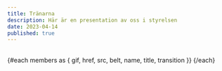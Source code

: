 ```yaml
---
title: Tränarna
description: Här är en presentation av oss i styrelsen
date: 2023-04-14
published: true
---
```


<script lang="ts">
import { Profile}  from '$components'

const type = "close"

let members = [
    {
    href: "/",
    src: `/images/profile/${type}/tony.png`,
    gif: "/images/judo.gif",
    name: "Tony Jansson",
    title: "Huvudtränare",
    belt: "1 Dan (Svart)",
  },
    {
    href: "/",
    src: `/images/profile/${type}/mattias.png`,
    gif: "random",
    name: "Mattias Wallinius",
    title: "Huvudtränare",
    belt: "1 Dan (Svart)" ,
  },
  {
    href: "/",
    src: `/images/profile/${type}/madde.png`,
    gif: "random",
    name: "Madeleine Fristedt Nilsson",
    title: "Tränare",
    belt: "1 Kyu (Brun)",
  },
{
    href: "/",
    src: `/images/profile/${type}/hilko.png`,
    gif: "random",
    name: "Hilko Spoelstra",
    title: "Tränare",
    belt: "1 Kyu (Brun)",
  },
  {
    href: "/",
    src: `/images/profile/${type}/paul.png`,
    gif: "random",
    name: "Paul Andersson",
    title: "Tränare",
    belt: "2 Kyu (Blå)",
  },
  {
    href: "/",
    src: `/images/profile/${type}/hannes.png`,
    gif: "random",
    name: "Hannes Alm",
    title: "Hjälptränare",
    belt: "2 Kyu (Blå)",
  },
  {
    href: "/",
    src: `/images/profile/${type}/benjamin.png`,
    gif: "random",
    name: "Benjamin Fristedt",
    title: "Hjälptränare",
    belt: "3 Kyu (Blå-grön)",
  },
    {
    href: "/",
    src: `/images/profile/${type}/alexander.png`,
    gif: "random",
    name: "Alexander Bäckström",
    title: "Hjälptränare",
    belt: "3 Kyu (Grön)",
  },
  {
    href: "/",
    src: `/images/profile/${type}/magdalena.png`,
    gif: "random",
    name: "Magdalena Alm",
    title: "Hjälptränare",
    belt: "3 Kyu (Grön)",
  },
  {
    href: "/",
    src: `/images/profile/${type}/milton.png`,
    gif: "random",
    name: "Milton Holst",
    title: "Hjälptränare",
    belt: "3 Kyu (Grön)",
  },
  
  
];
</script>

<br/>
<div class="not-prose flex flex-wrap justify-center sm:justify-between ">
  {#each members as { gif, href, src, belt, name, title, transition }}
        <Profile name={name} title={title} image={src} gif={gif}  belt={belt}/>
  {/each}

</div>
